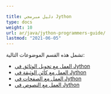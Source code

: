 ```yaml
---

title: دليل مبرمجي Jython
type: docs
weight: 10
url: ar/java/jython-programmers-guide/
lastmod: "2021-06-05"
---
```


تشمل هذه القسم الموضوعات التالية:

- [العمل مع تحويل الوثائق في Jython](/pdf/java/working-with-document-conversion-in-jython/)
- [العمل مع كائن الوثيقة في Jython](/pdf/java/working-with-document-object-in-jython/)
- [العمل مع الصفحات في Jython](/pdf/java/working-with-pages-in-jython/)
- [العمل مع النصوص في Jython](/pdf/java/working-with-text-in-jython/)